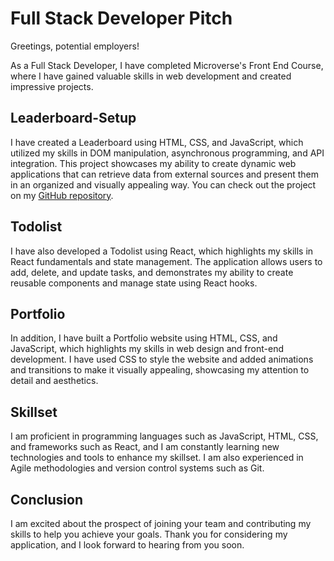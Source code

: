 # Full Stack Developer Pitch

Greetings, potential employers! 

As a Full Stack Developer, I have completed Microverse's Front End Course, where I have gained valuable skills in web development and created impressive projects. 

## Leaderboard-Setup

I have created a Leaderboard using HTML, CSS, and JavaScript, which utilized my skills in DOM manipulation, asynchronous programming, and API integration. This project showcases my ability to create dynamic web applications that can retrieve data from external sources and present them in an organized and visually appealing way. You can check out the project on my [GitHub repository](https://github.com/BezzB/Leaderboard-setup-project).

## Todolist

I have also developed a Todolist using React, which highlights my skills in React fundamentals and state management. The application allows users to add, delete, and update tasks, and demonstrates my ability to create reusable components and manage state using React hooks.

## Portfolio

In addition, I have built a Portfolio website using HTML, CSS, and JavaScript, which highlights my skills in web design and front-end development. I have used CSS to style the website and added animations and transitions to make it visually appealing, showcasing my attention to detail and aesthetics.

## Skillset

I am proficient in programming languages such as JavaScript, HTML, CSS, and frameworks such as React, and I am constantly learning new technologies and tools to enhance my skillset. I am also experienced in Agile methodologies and version control systems such as Git.

## Conclusion

I am excited about the prospect of joining your team and contributing my skills to help you achieve your goals. Thank you for considering my application, and I look forward to hearing from you soon.
